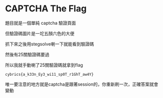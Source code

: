 # CAPTCHA The Flag

題目就是一個單純 captcha 驗證頁面

但驗證碼圖片是一坨五顏六色的大便

抓下來之後用stegsolve喇一下就能看到驗證碼

然後有25關驗證碼要過

所以我就手動喇了25關驗證碼就拿到flag

`cybrics{a_k33n_Ey3_wi11_sp0T_r1GhT_aw4Y}`

唯一要注意的地方就是captcha是跟著session的，你重新刷一次，正確答案就會變動
